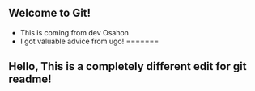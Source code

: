 
## Welcome to Git!
- This is coming from dev Osahon
- I got valuable advice from ugo!
=======
## Hello, This is a completely different edit for git readme!

